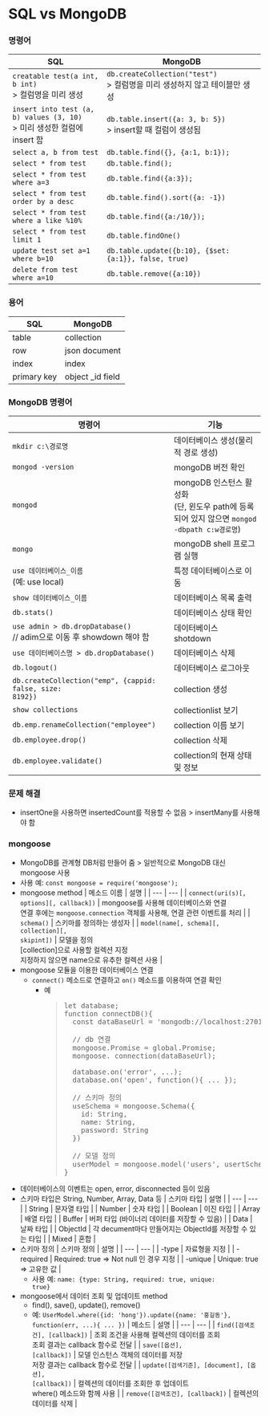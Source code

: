 # SQL vs MongoDB
### 명령어
  | SQL | MongoDB |
  | --- | --- |
  | <code>creatable test(a int, b int)</code><br>> 컬럼명을 미리 생성 | <code>db.createCollection("test")</code><br>> 컬럼명을 미리 생성하지 않고 테이블만 생성 |
  | <code>insert into test (a, b) values (3, 10)</code><br>> 미리 생성한 컬럼에 insert 함 | <code>db.table.insert({a: 3, b: 5})</code><br>> insert할 때 컬럼이 생성됨 |
  | <code>select a, b from test</code> | <code>db.table.find({}, {a:1, b:1});</code> |
  | <code>select * from test</code> | <code>db.table.find();</code> |
  | <code>select * from test where a=3</code> | <code>db.table.find({a:3});</code> |
  | <code>select * from test order by a desc</code> | <code>db.table.find().sort({a: -1})</code> |
  | <code>select * from test where a like %10%</code> | <code>db.table.find({a:/10/});</code> |
  | <code>select * from test limit 1</code> | <code>db.table.findOne()</code> |
  | <code>update test set a=1 where b=10</code> | <code>db.table.update({b:10}, {$set:{a:1}}, false, true)</code> |
  | <code>delete from test where a=10</code> | <code>db.table.remove({a:10})</code> |

### 용어
  | SQL | MongoDB |
  | --- | --- |
  | table | collection |
  | row | json document |
  | index | index |
  | primary key | object _id field |

### MongoDB 명령어
  | 명령어 | 기능 |
  | --- | --- |
  | <code>mkdir c:\경로명</code> | 데이터베이스 생성(물리적 경로 생성) |
  | <code>mongod -version</code> | mongoDB 버전 확인 |
  | <code>mongod | mongoDB 인스턴스 활성화</code><br>(단, 윈도우 path에 등록되어 있지 않으면 <code>mongod -dbpath c:w경로명</code>) |
  | <code>mongo</code> | mongoDB shell 프로그램 실행 |
  | <code>use 데이터베이스_이름</code><br>(예: use local) | 특정 데이터베이스로 이동 |
  | <code>show 데이터베이스_이름</code> | 데이터베이스 목록 출력 |
  | <code>db.stats()</code> | 데이터베이스 상태 확인 |
  | <code>use admin > db.dropDatabase()</code><br>// adim으로 이동 후 showdown 해야 함 | 데이터베이스 shotdown |
  | <code>use 데이터베이스명 > db.dropDatabase()</code> | 데이터베이스 삭제 |
  | <code>db.logout()</code> | 데이터베이스 로그아웃 |
  | <code>db.createCollection("emp", {cappid: false, size: 8192})</code> | collection 생성 |
  | <code>show collections</code> | collectionlist 보기 |
  | <code>db.emp.renameCollection("employee")</code> | collection 이름 보기 |
  | <code>db.employee.drop()</code> | collection 삭제 |
  | <code>db.employee.validate()</code> | collection의 현재 상태 및 정보 |

### 문제 해결
* insertOne을 사용하면 insertedCount를 적용할 수 없음 > insertMany를 사용해야 함

### mongoose
* MongoDB를 관계형 DB처럼 만들어 줌 > 일반적으로 MongoDB 대신 mongoose 사용
* 사용 예: <code>const mongoose = require('mongoose');</code>
* mongoose method
  | 메소드 이름 | 설명 |
  | --- | --- |
  | <code>connect(uri(s)[, options][, callback])</code> | mongoose를 사용해 데이터베이스와 연결<br>연결 후에는 <code>mongoose.connection</code> 객체를 사용해, 연결 관련 이벤트를 처리 |
  | <code>schema()</code> | 스키마를 정의하는 생성자 |
  | <code>model(name[, schema][, collection][, skipint])</code> | 모델을 정의<br>[collection]으로 사용할 컬렉션 지정<br>지정하지 않으면 name으로 유추한 컬렉션 사용 |
* mongoose 모듈을 이용한 데이터베이스 연결
  * <code>connect()</codE> 메소드로 연결하고 <code>on()</code> 메소드를 이용하여 연결 확인
    * 예
      > <pre>
      > let database;
      > function connectDB(){
      >   const dataBaseUrl = 'mongodb://localhost:27017/local';
      >
      >   // db 연결
      >   mongoose.Promise = global.Promise;
      >   mongoose. connection(dataBaseUrl);
      >   
      >   database.on('error', ...);
      >   database.on('open', function(){ ... });
      >
      >   // 스키마 정의
      >   useSchema = mongoose.Schema({
      >     id: String,
      >     name: String,
      >     password: String
      >   })
      >   
      >   // 모델 정의
      >   userModel = mongoose.model('users', usertSchema);
      > }
      > </pre>
* 데이터베이스의 이벤트는 open, error, disconnected 등이 있음
* 스키마 타입은 String, Number, Array, Data 등
  | 스키마 타입 | 설명 |
  | --- | --- |
  | String | 문자열 타입 |
  | Number | 숫자 타입 |
  | Boolean | 이진 타입 |
  | Array | 배열 타입 |
  | Buffer | 버퍼 타입 (바이너리 데이터를 저장할 수 있음) |
  | Data | 날짜 타입 |
  | ObjectId | 각 decument마다 만들어지는 ObjectId를 저장할 수 있는 타입 | 
  | Mixed | 혼합 |
* 스키마 정의
  | 스키마 정의 | 설명 |
  | --- | --- |
  | -type | 자료형을 지정 |
  | -required | Required: true => Not null 인 경우 지정 |
  | -unique | Unique: true => 고유한 값 |
  * 사용 예: <code>name: {type: String, required: true, unique: true}</code>
* mongoose에서 데이터 조회 및 업데이트 method
  * find(), save(), update(), remove()
  * 예: <code>UserModel.where({id: 'hong'}).update({name: '홍길동'}, function(err, ...){ ... })</code>
    | 메소드 | 설명 |
    | --- | --- |
    | <code>find([검색조건], [callback])</code> | 조회 조건을 사용해 컬렉션의 데이터를 조회<br>조회 결과는 callback 함수로 전달 |
    | <code>save([옵션], [callback])</code> | 모델 인스턴스 객체의 데이터를 저장<br>저장 결과는 callback 함수로 전달 |
    | <code>update([검색기준], [document], [옵션], [callback])</code> | 컬렉션의 데이터를 조회한 후 업데이트<br>where() 메소드와 함께 사용 |
    | <code>remove([검색조건], [callback])</code> | 컬렉션의 데이터를 삭제 |